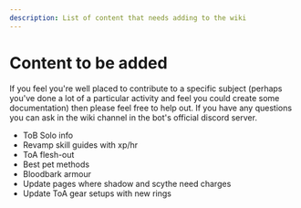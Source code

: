 ```yaml
---
description: List of content that needs adding to the wiki
---
```


# Content to be added

If you feel you're well placed to contribute to a specific subject (perhaps you've done a lot of a particular activity and feel you could create some documentation) then please feel free to help out. If you have any questions you can ask in the wiki channel in the bot's official discord server.

* ToB Solo info
* Revamp skill guides with xp/hr
* ToA flesh-out
* Best pet methods
* Bloodbark armour
* Update pages where shadow and scythe need charges&#x20;
* Update ToA gear setups with new rings

